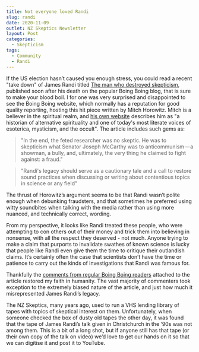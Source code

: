```yaml
---
title: Not everyone loved Randi
slug: randi
date: 2020-11-09
outlet: NZ Skeptics Newsletter
layout: Post
categories:
  - Skepticism
tags:
  - Community
  - Randi
---
```


If the US election hasn’t caused you enough stress, you could read a recent "take down" of James Randi titled [The man who destroyed skepticism](https://boingboing.net/2020/10/26/the-man-who-destroyed-skepticism.html), published soon after his death on the popular Boing Boing blog, that is sure to make your blood boil. I for one was very surprised and disappointed to see the Boing Boing website, which normally has a reputation for good quality reporting, hosting this hit piece written by Mitch Horowitz. Mitch is a believer in the spiritual realm, and [his own website](https://mitchhorowitz.com/) describes him as "a historian of alternative spirituality and one of today's most literate voices of esoterica, mysticism, and the occult". The article includes such gems as:

<!-- more -->

> "In the end, the feted researcher was no skeptic. He was to skepticism what Senator Joseph McCarthy was to anticommunism — a showman, a bully, and, ultimately, the very thing he claimed to fight against: a fraud."

> "Randi's legacy should serve as a cautionary tale and a call to restore sound practices when discussing or writing about contentious topics in science or any field"

The thrust of Horowitz’s argument seems to be that Randi wasn’t polite enough when debunking fraudsters, and that sometimes he preferred using witty soundbites when talking with the media rather than using more nuanced, and technically correct, wording.

From my perspective, it looks like Randi treated these people, who were attempting to con others out of their money and trick them into believing in nonsense, with all the respect they deserved - not much. Anyone trying to make a claim that purports to invalidate swathes of known science is lucky that people like Randi even give them the time to critique their outlandish claims. It’s certainly often the case that scientists don’t have the time or patience to carry out the kinds of investigations that Randi was famous for.

Thankfully the [comments from regular Boing Boing readers](https://bbs.boingboing.net/t/the-man-who-destroyed-skepticism/183222) attached to the article restored my faith in humanity. The vast majority of commenters took exception to the extremely biased nature of the article, and just how much it misrepresented James Randi’s legacy.

The NZ Skeptics, many years ago, used to run a VHS lending library of tapes with topics of skeptical interest on them. Unfortunately, when someone checked the box of dusty old tapes the other day, it was found that the tape of James Randi’s talk given in Christchurch in the ‘90s was not among them. This is a bit of a long shot, but if anyone still has that tape (or their own copy of the talk on video) we’d love to get our hands on it so that we can digitise it and post it to YouTube.
